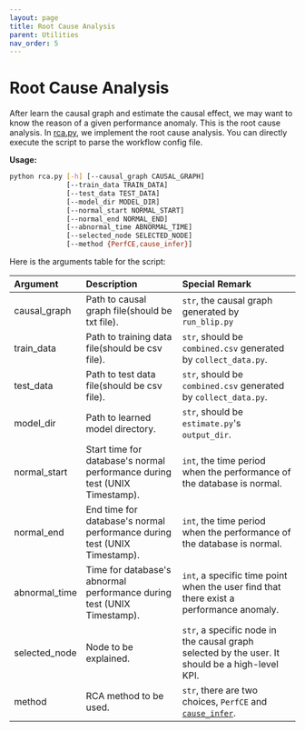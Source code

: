 ```yaml
---
layout: page
title: Root Cause Analysis
parent: Utilities
nav_order: 5
---
```


# Root Cause Analysis

After learn the causal graph and estimate the causal effect, 
we may want to know the reason of a given performance anomaly.
This is the root cause analysis. 
In [rca.py](https://github.com/ZhenlanJi/PerfCE/blob/main/src/rca.py), 
we implement the root cause analysis. You can directly execute the 
script to parse the workflow config file.

**Usage:**

```bash
python rca.py [-h] [--causal_graph CAUSAL_GRAPH] 
              [--train_data TRAIN_DATA] 
              [--test_data TEST_DATA] 
              [--model_dir MODEL_DIR] 
              [--normal_start NORMAL_START]
              [--normal_end NORMAL_END] 
              [--abnormal_time ABNORMAL_TIME] 
              [--selected_node SELECTED_NODE] 
              [--method {PerfCE,cause_infer}]
```

Here is the arguments table for the script:

| Argument      | Description                                                                | Special Remark                                                                                           |
| :------------ | :------------------------------------------------------------------------- | :------------------------------------------------------------------------------------------------------- |
| causal_graph  | Path to causal graph file(should be txt file).                             | `str`, the causal graph generated by `run_blip.py`                                                       |
| train_data    | Path to training data file(should be csv file).                            | `str`, should be `combined.csv` generated by `collect_data.py`.                                          |
| test_data     | Path to test data file(should be csv file).                                | `str`, should be `combined.csv` generated by `collect_data.py`.                                          |
| model_dir     | Path to learned model directory.                                           | `str`, should be `estimate.py`'s `output_dir`.                                                           |
| normal_start  | Start time for database's normal performance during test (UNIX Timestamp). | `int`, the time period when the performance of the database is normal.                                   |
| normal_end    | End time for database's normal performance during test (UNIX Timestamp).   | `int`, the time period when the performance of the database is normal.                                   |
| abnormal_time | Time for database's abnormal performance during test (UNIX Timestamp).     | `int`, a specific time point when the user find that there exist a performance anomaly.                  |
| selected_node | Node to be explained.                                                      | `str`, a specific node in the causal graph selected by the user. It should be a high-level KPI.          |
| method        | RCA method to be used.                                                     | `str`, there are two choices, `PerfCE` and [`cause_infer`](https://ieeexplore.ieee.org/document/6848128). |
